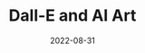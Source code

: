 ---
layout: post
title:  "Dall-E and AI Art"
date:   2022-08-31
excerpt: "AI generated art has taken the internet by storm recently, with projects like Dall-E and many others gaining plenty of traction the world over."
image: "/images/Crystal.png"
caption: "An AI generated crystal generated by the Midjourney AI."
credit: "https://www.midjourney.com/home/#about"
alt: "Image of a blue crystal, with moss and dirt surrounding the base, with light shining down from above, illuminating the ground with a blue hue. The surrounding area is out of focus, and consists of a dark rocky ground, and a seemingly gray sky."
---